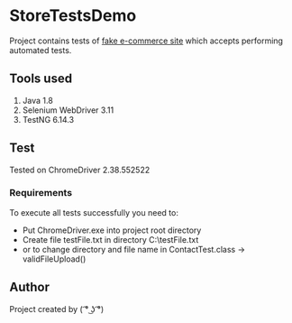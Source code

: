 # StoreTestsDemo

Project contains tests of [fake e-commerce site](http://automationpractice.com/index.php) which accepts performing automated tests.


## Tools used
1. Java 1.8
2. Selenium WebDriver 3.11
3. TestNG 6.14.3

## Test
Tested on ChromeDriver 2.38.552522


### Requirements
To execute all tests successfully you need to:
- Put ChromeDriver.exe into project root directory
- Create file testFile.txt in directory C:\testFile.txt
- or to change directory and file name in ContactTest.class -> validFileUpload()


## Author
Project created by ( ͡° ͜ʖ ͡°)

